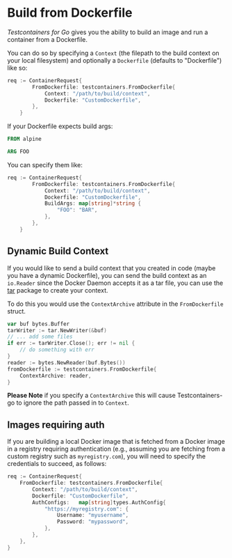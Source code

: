 # Build from Dockerfile

_Testcontainers for Go_ gives you the ability to build an image and run a container
from a Dockerfile.

You can do so by specifying a `Context` (the filepath to the build context on
your local filesystem) and optionally a `Dockerfile` (defaults to "Dockerfile")
like so:

```go
req := ContainerRequest{
		FromDockerfile: testcontainers.FromDockerfile{
			Context: "/path/to/build/context",
			Dockerfile: "CustomDockerfile",
		},
	}
```

If your Dockerfile expects build args: 

```Dockerfile
FROM alpine

ARG FOO

```
You can specify them like:

```go
req := ContainerRequest{
		FromDockerfile: testcontainers.FromDockerfile{
			Context: "/path/to/build/context",
			Dockerfile: "CustomDockerfile",
			BuildArgs: map[string]*string {
				"FOO": "BAR",
			},
		},
	}
```
## Dynamic Build Context

If you would like to send a build context that you created in code (maybe you have a dynamic Dockerfile), you can
send the build context as an `io.Reader` since the Docker Daemon accepts it as a tar file, you can use the [tar](https://golang.org/pkg/archive/tar/) package to create your context.


To do this you would use the `ContextArchive` attribute in the `FromDockerfile` struct.

```go
var buf bytes.Buffer
tarWriter := tar.NewWriter(&buf)
// ... add some files
if err := tarWriter.Close(); err != nil {
	// do something with err
}
reader := bytes.NewReader(buf.Bytes())
fromDockerfile := testcontainers.FromDockerfile{
	ContextArchive: reader,
}
```

**Please Note** if you specify a `ContextArchive` this will cause Testcontainers-go to ignore the path passed
in to `Context`.

## Images requiring auth

If you are building a local Docker image that is fetched from a Docker image in a registry requiring authentication
(e.g., assuming you are fetching from a custom registry such as `myregistry.com`), you will need to specify the
credentials to succeed, as follows:

```go
req := ContainerRequest{
    FromDockerfile: testcontainers.FromDockerfile{
        Context: "/path/to/build/context",
        Dockerfile: "CustomDockerfile",
		AuthConfigs:   map[string]types.AuthConfig{
            "https://myregistry.com": {
                Username: "myusername",
                Password: "mypassword",
            },
        },
	},
}
```